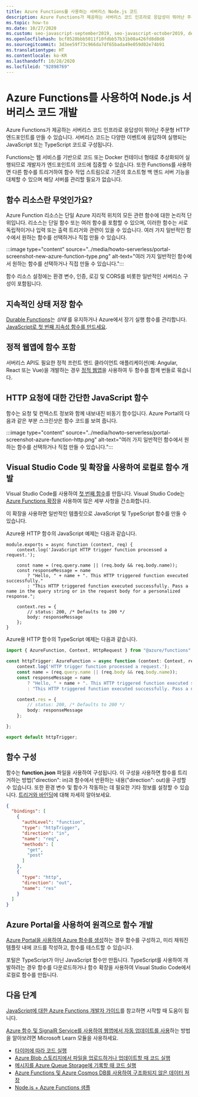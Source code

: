 ```yaml
---
title: Azure Functions를 사용하는 서버리스 Node.js 코드
description: Azure Functions가 제공하는 서버리스 코드 인프라로 응답성이 뛰어난 주문형 HTTP 엔드포인트를 만들 수 있습니다.
ms.topic: how-to
ms.date: 10/27/2020
ms.custom: seo-javascript-september2019, seo-javascript-october2019, devx-track-js
ms.openlocfilehash: bcf8528bbb5011f10fdbb57b31b08a426fd8d8d8
ms.sourcegitcommit: 3d3ee59f73c966da7df65bada49e059d02e74b91
ms.translationtype: HT
ms.contentlocale: ko-KR
ms.lasthandoff: 10/28/2020
ms.locfileid: "92898769"
---
```

# <a name="use-azure-functions-to-develop-nodejs-serverless-code"></a>Azure Functions를 사용하여 Node.js 서버리스 코드 개발

Azure Functions가 제공하는 서버리스 코드 인프라로 응답성이 뛰어난 주문형 HTTP 엔드포인트를 만들 수 있습니다. 서버리스 코드는 다양한 이벤트에 응답하여 실행되는 JavaScript 또는 TypeScript 코드로 구성됩니다. 

Functions는 웹 서비스를 기반으로 코드 또는 Docker 컨테이너 형태로 추상화되어 실행되므로 개발자가 엔드포인트의 코드에 집중할 수 있습니다. 또한 Functions를 사용하면 다른 함수를 트리거하여 함수 작업 스트림으로 기존의 호스트형 백 엔드 서버 기능을 대체할 수 있으며 해당 서버를 관리할 필요가 없습니다. 

## <a name="what-is-a-function-resource"></a>함수 리소스란 무엇인가요?

Azure Function 리소스는 단일 Azure 지리적 위치의 모든 관련 함수에 대한 논리적 단위입니다. 리소스는 단일 함수 또는 여러 함수를 포함할 수 있으며, 이러한 함수는 서로 독립적이거나 입력 또는 출력 트리거와 관련이 있을 수 있습니다. 여러 가지 일반적인 함수에서 원하는 함수를 선택하거나 직접 만들 수 있습니다.

:::image type="content" source="../media/howto-serverless/portal-screenshot-new-azure-function-type.png" alt-text="여러 가지 일반적인 함수에서 원하는 함수를 선택하거나 직접 만들 수 있습니다.":::

함수 리소스 설정에는 환경 변수, 인증, 로깅 및 CORS를 비롯한 일반적인 서버리스 구성이 포함됩니다.  

## <a name="durable-stateful-functions"></a>지속적인 상태 저장 함수 

[Durable Functions](/azure/azure-functions/durable/durable-functions-overview)는 *상태* 를 유지하거나 Azure에서 장기 실행 함수를 관리합니다. [JavaScript로 첫 번째 지속성 함수를 만드세요](/azure/azure-functions/durable/quickstart-js-vscode).

## <a name="static-web-apps-include-functions"></a>정적 웹앱에 함수 포함 

서버리스 API도 필요한 정적 프런트 엔드 클라이언트 애플리케이션(예: Angular, React 또는 Vue)을 개발하는 경우 [정적 웹앱](/azure/static-web-apps/getting-started?tabs=react)을 사용하여 두 함수를 함께 번들로 묶습니다. 

## <a name="a-simple-javascript-function-for-http-requests"></a>HTTP 요청에 대한 간단한 JavaScript 함수

함수는 요청 및 컨텍스트 정보와 함께 내보내진 비동기 함수입니다. Azure Portal의 다음과 같은 부분 스크린샷은 함수 코드를 보여 줍니다. 

:::image type="content" source="../media/howto-serverless/portal-screenshot-azure-function-http.png" alt-text="여러 가지 일반적인 함수에서 원하는 함수를 선택하거나 직접 만들 수 있습니다.":::

## <a name="develop-functions-locally-with-visual-studio-code-and-extensions"></a>Visual Studio Code 및 확장을 사용하여 로컬로 함수 개발

Visual Studio Code를 사용하여 [첫 번째 함수](/azure/azure-functions/functions-create-first-function-vs-code)를 만듭니다. Visual Studio Code는 [Azure Functions 확장](https://marketplace.visualstudio.com/items?itemName=ms-azuretools.vscode-azurefunctions)을 사용하여 많은 세부 사항을 간소화합니다.

이 확장을 사용하면 일반적인 템플릿으로 JavaScript 및 TypeScript 함수를 만들 수 있습니다. 

Azure용 HTTP 함수의 JavaScript 예제는 다음과 같습니다. 

```nodejs
module.exports = async function (context, req) {
    context.log('JavaScript HTTP trigger function processed a request.');

    const name = (req.query.name || (req.body && req.body.name));
    const responseMessage = name
        ? "Hello, " + name + ". This HTTP triggered function executed successfully."
        : "This HTTP triggered function executed successfully. Pass a name in the query string or in the request body for a personalized response.";

    context.res = {
        // status: 200, /* Defaults to 200 */
        body: responseMessage
    };
}
```

Azure용 HTTP 함수의 TypeScript 예제는 다음과 같습니다. 

```typescript
import { AzureFunction, Context, HttpRequest } from "@azure/functions"

const httpTrigger: AzureFunction = async function (context: Context, req: HttpRequest): Promise<void> {
    context.log('HTTP trigger function processed a request.');
    const name = (req.query.name || (req.body && req.body.name));
    const responseMessage = name
        ? "Hello, " + name + ". This HTTP triggered function executed successfully."
        : "This HTTP triggered function executed successfully. Pass a name in the query string or in the request body for a personalized response.";

    context.res = {
        // status: 200, /* Defaults to 200 */
        body: responseMessage
    };

};

export default httpTrigger;
```

## <a name="configuring-the-function"></a>함수 구성

함수는 **function.json** 파일을 사용하여 구성됩니다. 이 구성을 사용하면 함수를 트리거하는 방법("direction": in)과 함수에서 반환하는 내용("direction": out)을 구성할 수 있습니다. 또한 환경 변수 및 함수가 작동하는 데 필요한 기타 정보를 설정할 수 있습니다. [트리거와 바인딩](/azure/azure-functions/functions-triggers-bindings?tabs=javascript.md)에 대해 자세히 알아보세요. 

```json
{
  "bindings": [
    {
      "authLevel": "function",
      "type": "httpTrigger",
      "direction": "in",
      "name": "req",
      "methods": [
        "get",
        "post"
      ]
    },
    {
      "type": "http",
      "direction": "out",
      "name": "res"
    }
  ]
}
```

## <a name="develop-functions-remotely-using-the-azure-portal"></a>Azure Portal을 사용하여 원격으로 함수 개발

[Azure Portal을 사용하여 Azure 함수를 생성](https://ms.portal.azure.com/#create/Microsoft.FunctionApp)하는 경우 함수를 구성하고, 미리 채워진 템플릿 내에 코드를 작성하고, 함수를 테스트할 수 있습니다. 

포털은 TypeScript가 아닌 JavaScript 함수만 만듭니다. TypeScript를 사용하여 개발하려는 경우 함수를 다운로드하거나 함수 확장을 사용하여 Visual Studio Code에서 로컬로 함수를 만듭니다. 

## <a name="next-steps"></a>다음 단계

[JavaScript에 대한 Azure Functions 개발자 가이드](/azure/azure-functions/functions-reference-node)를 참고하면 시작할 때 도움이 됩니다. 

[Azure 함수 및 SignalR Service를 사용하여 웹앱에서 자동 업데이트를 사용](/learn/modules/automatic-update-of-a-webapp-using-azure-functions-and-signalr/)하는 방법을 알아보려면 Microsoft Learn 모듈을 사용하세요.

* [타이머에 따라 코드 실행](/azure/azure-functions/functions-create-scheduled-function)
* [Azure Blob 스토리지에서 파일을 업로드하거나 업데이트할 때 코드 실행](/azure/storage/blobs/storage-upload-process-images?tabs=nodejsv10)
* [메시지를 Azure Queue Storage에 기록할 때 코드 실행](/azure/azure-functions/functions-create-storage-queue-triggered-function)
* [Azure Functions 및 Azure Cosmos DB를 사용하여 구조화되지 않은 데이터 저장](/azure/azure-functions/functions-integrate-store-unstructured-data-cosmosdb?tabs=javascript)
* [Node.js + Azure Functions 샘플](/samples/browse/?languages=javascript%2Cnodejs&products=azure-functions)